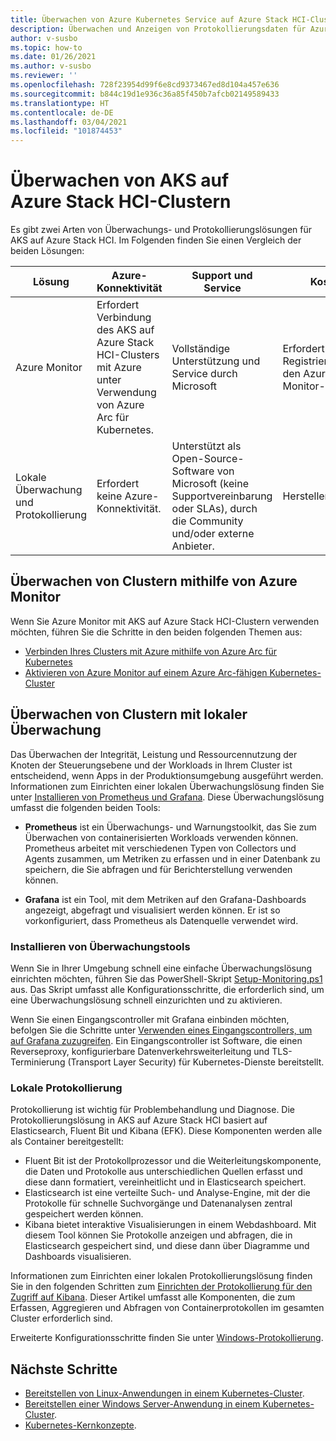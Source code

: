 ```yaml
---
title: Überwachen von Azure Kubernetes Service auf Azure Stack HCI-Clustern
description: Überwachen und Anzeigen von Protokollierungsdaten für Azure Kubernetes Service auf Azure Stack HCI-Clustern
author: v-susbo
ms.topic: how-to
ms.date: 01/26/2021
ms.author: v-susbo
ms.reviewer: ''
ms.openlocfilehash: 728f23954d99f6e8cd9373467ed8d104a457e636
ms.sourcegitcommit: b844c19d1e936c36a85f450b7afcb02149589433
ms.translationtype: HT
ms.contentlocale: de-DE
ms.lasthandoff: 03/04/2021
ms.locfileid: "101874453"
---
```

# <a name="monitor-aks-on-azure-stack-hci-clusters"></a>Überwachen von AKS auf Azure Stack HCI-Clustern

Es gibt zwei Arten von Überwachungs- und Protokollierungslösungen für AKS auf Azure Stack HCI. Im Folgenden finden Sie einen Vergleich der beiden Lösungen: 

| Lösung  | Azure-Konnektivität  | Support und Service  | Kosten | Bereitstellung |
| ------- |  ------------  | ---------  | --------------  | ---------------- |
| Azure Monitor | Erfordert Verbindung des AKS auf Azure Stack HCI-Clusters mit Azure unter Verwendung von Azure Arc für Kubernetes. | Vollständige Unterstützung und Service durch Microsoft | Erfordert Registrierung für den Azure Monitor-Dienst. |  Verwenden von Azure Arc zum [Überwachen von Clustern](#monitor-clusters-using-azure-monitor) |
| Lokale Überwachung und Protokollierung | Erfordert keine Azure-Konnektivität. | Unterstützt als Open-Source-Software von Microsoft (keine Supportvereinbarung oder SLAs), durch die Community und/oder externe Anbieter.  | Herstellerabhängig | Kundenorientiert, siehe [Überwachen von Clustern mit lokaler Überwachung](#monitor-clusters-using-on-premises-monitoring). |

## <a name="monitor-clusters-using-azure-monitor"></a>Überwachen von Clustern mithilfe von Azure Monitor
Wenn Sie Azure Monitor mit AKS auf Azure Stack HCI-Clustern verwenden möchten, führen Sie die Schritte in den beiden folgenden Themen aus: 

- [Verbinden Ihres Clusters mit Azure mithilfe von Azure Arc für Kubernetes](./connect-to-arc.md)  
- [Aktivieren von Azure Monitor auf einem Azure Arc-fähigen Kubernetes-Cluster](https://docs.microsoft.com/azure/azure-monitor/insights/container-insights-enable-arc-enabled-clusters) 

## <a name="monitor-clusters-using-on-premises-monitoring"></a>Überwachen von Clustern mit lokaler Überwachung

Das Überwachen der Integrität, Leistung und Ressourcennutzung der Knoten der Steuerungsebene und der Workloads in Ihrem Cluster ist entscheidend, wenn Apps in der Produktionsumgebung ausgeführt werden. Informationen zum Einrichten einer lokalen Überwachungslösung finden Sie unter [Installieren von Prometheus und Grafana](https://github.com/microsoft/AKS-HCI-Apps/tree/main/Monitoring). Diese Überwachungslösung umfasst die folgenden beiden Tools: 

- **Prometheus** ist ein Überwachungs- und Warnungstoolkit, das Sie zum Überwachen von containerisierten Workloads verwenden können. Prometheus arbeitet mit verschiedenen Typen von Collectors und Agents zusammen, um Metriken zu erfassen und in einer Datenbank zu speichern, die Sie abfragen und für Berichterstellung verwenden können. 

- **Grafana** ist ein Tool, mit dem Metriken auf den Grafana-Dashboards angezeigt, abgefragt und visualisiert werden können. Er ist so vorkonfiguriert, dass Prometheus als Datenquelle verwendet wird. 

### <a name="install-monitoring-tools"></a>Installieren von Überwachungstools

Wenn Sie in Ihrer Umgebung schnell eine einfache Überwachungslösung einrichten möchten, führen Sie das PowerShell-Skript [Setup-Monitoring.ps1](https://github.com/microsoft/AKS-HCI-Apps/tree/main/Monitoring#easy-steps-to-setup-monitoring-to-use-local-port-forward-to-access-grafana) aus. Das Skript umfasst alle Konfigurationsschritte, die erforderlich sind, um eine Überwachungslösung schnell einzurichten und zu aktivieren. 

Wenn Sie einen Eingangscontroller mit Grafana einbinden möchten, befolgen Sie die Schritte unter [Verwenden eines Eingangscontrollers, um auf Grafana zuzugreifen](https://github.com/microsoft/AKS-HCI-Apps/tree/main/Monitoring#detailed-steps-to-setup-monitoring-to-use-ingress-controller-to-access-grafana). Ein Eingangscontroller ist Software, die einen Reverseproxy, konfigurierbare Datenverkehrsweiterleitung und TLS-Terminierung (Transport Layer Security) für Kubernetes-Dienste bereitstellt.

### <a name="on-premises-logging"></a>Lokale Protokollierung

Protokollierung ist wichtig für Problembehandlung und Diagnose. Die Protokollierungslösung in AKS auf Azure Stack HCI basiert auf Elasticsearch, Fluent Bit und Kibana (EFK). Diese Komponenten werden alle als Container bereitgestellt: 

- Fluent Bit ist der Protokollprozessor und die Weiterleitungskomponente, die Daten und Protokolle aus unterschiedlichen Quellen erfasst und diese dann formatiert, vereinheitlicht und in Elasticsearch speichert. 
- Elasticsearch ist eine verteilte Such- und Analyse-Engine, mit der die Protokolle für schnelle Suchvorgänge und Datenanalysen zentral gespeichert werden können.  
- Kibana bietet interaktive Visualisierungen in einem Webdashboard. Mit diesem Tool können Sie Protokolle anzeigen und abfragen, die in Elasticsearch gespeichert sind, und diese dann über Diagramme und Dashboards visualisieren.

Informationen zum Einrichten einer lokalen Protokollierungslösung finden Sie in den folgenden Schritten zum [Einrichten der Protokollierung für den Zugriff auf Kibana](https://github.com/microsoft/AKS-HCI-Apps/tree/main/Logging#easy-steps-to-setup-logging-to-use-local-port-forward-to-access-kibana). Dieser Artikel umfasst alle Komponenten, die zum Erfassen, Aggregieren und Abfragen von Containerprotokollen im gesamten Cluster erforderlich sind. 

Erweiterte Konfigurationsschritte finden Sie unter [Windows-Protokollierung](https://github.com/microsoft/AKS-HCI-Apps/tree/main/Logging#detailed-steps-to-setup-logging).

## <a name="next-steps"></a>Nächste Schritte

- [Bereitstellen von Linux-Anwendungen in einem Kubernetes-Cluster](./deploy-linux-application.md).
- [Bereitstellen einer Windows Server-Anwendung in einem Kubernetes-Cluster](./deploy-windows-application.md).
- [Kubernetes-Kernkonzepte](kubernetes-concepts.md).